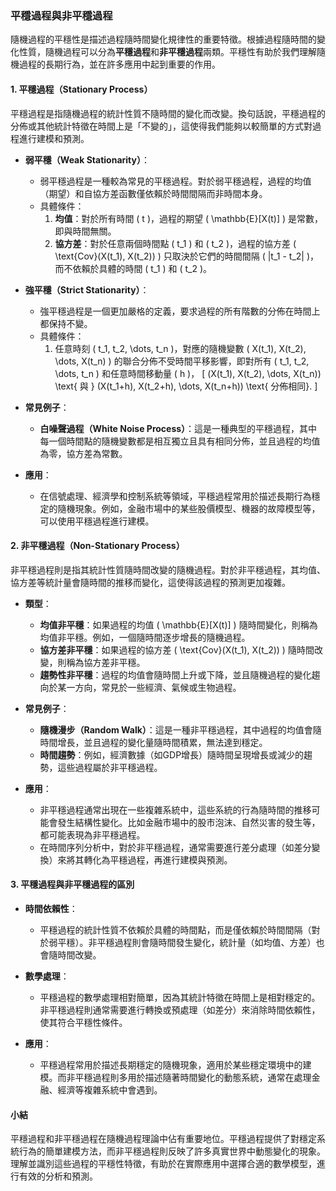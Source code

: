 ### 平穩過程與非平穩過程

隨機過程的平穩性是描述過程隨時間變化規律性的重要特徵。根據過程隨時間的變化性質，隨機過程可以分為**平穩過程**和**非平穩過程**兩類。平穩性有助於我們理解隨機過程的長期行為，並在許多應用中起到重要的作用。

#### 1. 平穩過程（Stationary Process）

平穩過程是指隨機過程的統計性質不隨時間的變化而改變。換句話說，平穩過程的分佈或其他統計特徵在時間上是「不變的」，這使得我們能夠以較簡單的方式對過程進行建模和預測。

- **弱平穩（Weak Stationarity）**：
  - 弱平穩過程是一種較為常見的平穩過程。對於弱平穩過程，過程的均值（期望）和自協方差函數僅依賴於時間間隔而非時間本身。
  - 具體條件：
    1. **均值**：對於所有時間 \( t \)，過程的期望 \( \mathbb{E}[X(t)] \) 是常數，即與時間無關。
    2. **協方差**：對於任意兩個時間點 \( t_1 \) 和 \( t_2 \)，過程的協方差 \( \text{Cov}(X(t_1), X(t_2)) \) 只取決於它們的時間間隔 \( |t_1 - t_2| \)，而不依賴於具體的時間 \( t_1 \) 和 \( t_2 \)。

- **強平穩（Strict Stationarity）**：
  - 強平穩過程是一個更加嚴格的定義，要求過程的所有階數的分佈在時間上都保持不變。
  - 具體條件：
    1. 任意時刻 \( t_1, t_2, \dots, t_n \)，對應的隨機變數 \( X(t_1), X(t_2), \dots, X(t_n) \) 的聯合分佈不受時間平移影響，即對所有 \( t_1, t_2, \dots, t_n \) 和任意時間移動量 \( h \)，
       \[
       (X(t_1), X(t_2), \dots, X(t_n)) \text{ 與 } (X(t_1+h), X(t_2+h), \dots, X(t_n+h)) \text{ 分佈相同}.
       \]

- **常見例子**：
  - **白噪聲過程（White Noise Process）**：這是一種典型的平穩過程，其中每一個時間點的隨機變數都是相互獨立且具有相同分佈，並且過程的均值為零，協方差為常數。

- **應用**：
  - 在信號處理、經濟學和控制系統等領域，平穩過程常用於描述長期行為穩定的隨機現象。例如，金融市場中的某些股價模型、機器的故障模型等，可以使用平穩過程進行建模。

#### 2. 非平穩過程（Non-Stationary Process）

非平穩過程則是指其統計性質隨時間改變的隨機過程。對於非平穩過程，其均值、協方差等統計量會隨時間的推移而變化，這使得該過程的預測更加複雜。

- **類型**：
  - **均值非平穩**：如果過程的均值 \( \mathbb{E}[X(t)] \) 隨時間變化，則稱為均值非平穩。例如，一個隨時間逐步增長的隨機過程。
  - **協方差非平穩**：如果過程的協方差 \( \text{Cov}(X(t_1), X(t_2)) \) 隨時間改變，則稱為協方差非平穩。
  - **趨勢性非平穩**：過程的均值會隨時間上升或下降，並且隨機過程的變化趨向於某一方向，常見於一些經濟、氣候或生物過程。

- **常見例子**：
  - **隨機漫步（Random Walk）**：這是一種非平穩過程，其中過程的均值會隨時間增長，並且過程的變化量隨時間積累，無法達到穩定。
  - **時間趨勢**：例如，經濟數據（如GDP增長）隨時間呈現增長或減少的趨勢，這些過程屬於非平穩過程。

- **應用**：
  - 非平穩過程通常出現在一些複雜系統中，這些系統的行為隨時間的推移可能會發生結構性變化。比如金融市場中的股市泡沫、自然災害的發生等，都可能表現為非平穩過程。
  - 在時間序列分析中，對於非平穩過程，通常需要進行差分處理（如差分變換）來將其轉化為平穩過程，再進行建模與預測。

#### 3. 平穩過程與非平穩過程的區別

- **時間依賴性**：
  - 平穩過程的統計性質不依賴於具體的時間點，而是僅依賴於時間間隔（對於弱平穩）。非平穩過程則會隨時間發生變化，統計量（如均值、方差）也會隨時間改變。

- **數學處理**：
  - 平穩過程的數學處理相對簡單，因為其統計特徵在時間上是相對穩定的。非平穩過程則通常需要進行轉換或預處理（如差分）來消除時間依賴性，使其符合平穩性條件。

- **應用**：
  - 平穩過程常用於描述長期穩定的隨機現象，適用於某些穩定環境中的建模。而非平穩過程則多用於描述隨著時間變化的動態系統，通常在處理金融、經濟等複雜系統中會遇到。

#### 小結

平穩過程和非平穩過程在隨機過程理論中佔有重要地位。平穩過程提供了對穩定系統行為的簡單建模方法，而非平穩過程則反映了許多真實世界中動態變化的現象。理解並識別這些過程的平穩性特徵，有助於在實際應用中選擇合適的數學模型，進行有效的分析和預測。